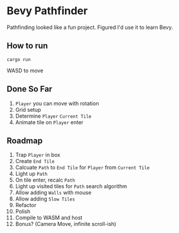 # Bevy Pathfinder

Pathfinding looked like a fun project. Figured I'd use it to learn Bevy.

## How to run
`cargo run`

WASD to move


## Done So Far

1. `Player` you can move with rotation
1. Grid setup
1. Determine `Player` `Current Tile`
1. Animate tile on `Player` enter


## Roadmap

1. Trap `Player` in box
1. Create `End Tile`
1. Calcuate `Path` to `End Tile` for `Player` from `Current Tile`
1. Light up `Path`
1. On tile enter, recalc `Path`
1. Light up visited tiles for `Path` search algorithm
1. Allow adding `Walls` with mouse
1. Allow adding `Slow Tiles`
1. Refactor
1. Polish
1. Compile to WASM and host
1. Bonus? (Camera Move, infinite scroll-ish)
